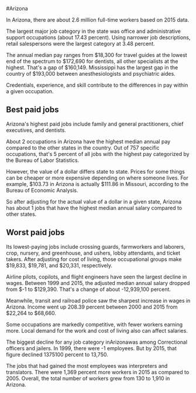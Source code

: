 

#Arizona

In Arizona, there are about 2.6 million full-time workers based on 2015 data.

The largest major job category in the state was office and administrative support occupations (about 17.43 percent). Using narrower job descriptions, retail salespersons were the largest category at 3.48 percent.
               
The annual median pay ranges from $18,300 for travel guides at the lowest end of the spectrum to  $172,690 for dentists, all other specialists at the highest. That's a gap of $160,149. Mississippi has the largest gap in the country of $193,000 between anesthesiologists and psychiatric aides.
          
Credentials, experience, and skill contribute to the differences in pay within a given occupation.

## Best paid jobs
Arizona's highest paid jobs include <span class='occ_title_em'>family and general practitioners, chief executives</span>, and <span class='occ_title_em'>dentists</span>.
               
About 2 occupations in Arizona have the highest median annual pay compared to the other states in the country. Out of 757 specific occupations, that's 5 percent of all jobs with the highest pay categorized by the Bureau of Labor Statistics.
               
However, the value of a dollar differs state to state. Prices for some things can be cheaper or more expensive depending on where someone lives. For example, $103.73 in Arizona is actually $111.86 in Missouri, according to the Bureau of Economic Analysis.
               
So after adjusting for the actual value of a dollar in a given state, Arizona has about 1 jobs that have the highest median annual salary compared to other states.
               
## Worst paid jobs

Its lowest-paying jobs include <span class='occ_title_em'>crossing guards</span>, <span class='occ_title_em'>farmworkers and laborers, crop, nursery, and greenhouse</span>, and <span class='occ_title_em'>ushers, lobby attendants, and ticket takers</span>. After adjusting for cost of living, those occupational groups make $19,833,  $19,781, and  $20,331, respectively.
               
<span class='occ_title_em'>Airline pilots, copilots, and flight engineers</span> have seen the largest decline in wages. Between 1999 and 2015, the adjusted median annual salary dropped from $-1 to $129,390. That's a change of about -12,939,100 percent.
               
Meanwhile, <span class='occ_title_em'>transit and railroad police</span> saw the sharpest increase in wages in Arizona. Income went up 208.39 percent between 2000 and 2015 from $22,264 to $68,660.

Some occupations are markedly competitive, with fewer workers earning more. Local demand for the work and cost of living also can affect salaries.

            
The biggest decline for any job category inArizonawas among <span class='occ_title_em'>Correctional officers and jailers</span>. In 1999, there were -1 employees. But by 2015, that figure declined 1375100 percent to 13,750. 
               
The jobs that had gained the most employees was interpreters and translators. There were 1,369 percent more workers in 2015 as compared to 2005. Overall, the total number of workers grew from 130 to 1,910 in Arizona.
